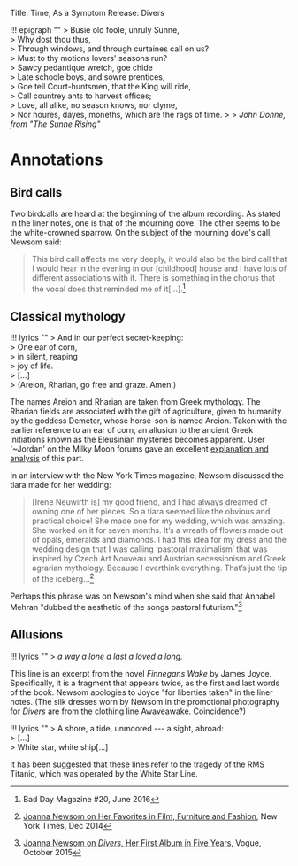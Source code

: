Title: Time, As a Symptom
Release: Divers

<!--!!! epigraph ""
	> And the signifieds butt heads  
	> with the signifiers,  
	> and we all fall down slack-jawed  
	> to marvel at words!  
	> While across the sky sheet  
	> the impossible birds, in a steady,  
	> illiterate movement homewards.
	><footer>Joanna Newsom, from "This Side of the Blue", <i>The Milk-eyed Mender</i></footer>-->
	
<!--!!! epigraph ""
	> At once a voice arose among  
	> The bleak twigs overhead  
	> In a full-hearted evensong  
	> Of joy illimited;  
	> An aged thrush, frail, gaunt, and small,  
	> In blast-beruffled plume,  
	> Had chosen thus to fling his soul  
	> Upon the growing gloom.
	><footer>Thomas Hardy, from "The Darkling Thrush"</footer>-->

!!! epigraph ""
	> Busie old foole, unruly Sunne,  
	> Why dost thou thus,  
	> Through windows,  and through curtaines call on us?  
	> Must to thy motions lovers' seasons run?  
	> Sawcy pedantique wretch, goe chide  
	> Late schoole boys, and sowre prentices,  
	> Goe tell Court-huntsmen, that the King will ride,  
	> Call countrey ants to harvest offices;  
	> Love, all alike, no season knows, nor clyme,  
	> Nor houres, dayes, moneths, which are the rags of time.
	> 
	> <cite>John Donne, from "The Sunne Rising"</cite>
	

# Annotations #

## Bird calls ##

Two birdcalls are heard at the beginning of the album recording. As stated in the liner notes, one is that of the mourning dove. The other seems to be the white-crowned sparrow. On the subject of the mourning dove's call, Newsom said:
> This bird call affects me very deeply, it would also be the bird call that I would hear in the evening in our [childhood] house and I have lots of different associations with it. There is something in the chorus that the vocal does that reminded me of it[...].[^badday]

## Classical mythology ##

!!! lyrics ""
	> And in our perfect secret-keeping:  
	> One ear of corn,  
	> in silent, reaping  
	> joy of life.  
	> [...]  
	> (Areion, Rharian, go free and graze. Amen.)

The names Areion and Rharian are taken from Greek mythology. The Rharian fields are associated with the gift of agriculture, given to humanity by the goddess Demeter, whose horse-son is named Areion. Taken with the earlier reference to an ear of corn, an allusion to the ancient Greek initiations known as the Eleusinian mysteries becomes apparent. User '~Jordan' on the Milky Moon forums gave an excellent [explanation and analysis](http://www.fromamouth.com/milkymoon/viewtopic.php?f=23&t=1424) of this part.

In an interview with the New York Times magazine, Newsom discussed the tiara made for her wedding:

> [Irene Neuwirth is] my good friend, and I had always dreamed of owning one of her pieces. So a tiara seemed like the obvious and practical choice! She made one for my wedding, which was amazing. She worked on it for seven months. It’s a wreath of flowers made out of opals, emeralds and diamonds. I had this idea for my dress and the wedding design that I was calling ‘pastoral maximalism’ that was inspired by Czech Art Nouveau and Austrian secessionism and Greek agrarian mythology. Because I overthink everything. That’s just the tip of the iceberg…[^nyt]

Perhaps this phrase was on Newsom's mind when she said that Annabel Mehran "dubbed the aesthetic of the songs pastoral futurism."[^vogue]

[^nyt]: [Joanna Newsom on Her Favorites in Film, Furniture and Fashion](http://tmagazine.blogs.nytimes.com/2014/12/09/joanna-newsom-favorite-film-furniture-fashion/), New York Times, Dec 2014
[^vogue]:[Joanna Newsom on *Divers*, Her First Album in Five Years](http://www.vogue.com/13364488/joanna-newsom-divers-profile/), Vogue, October 2015

## Allusions ##

!!! lyrics ""
	> *a way a lone a last a loved a long.*

This line is an excerpt from the novel *Finnegans Wake* by James Joyce. Specifically, it is a fragment that appears twice, as the first and last words of the book. Newsom apologies to Joyce "for liberties taken" in the liner notes. (The silk dresses worn by Newsom in the promotional photography for *Divers* are from the clothing line Awaveawake. Coincidence?)

!!! lyrics ""
	> A shore, a tide, unmoored --- a sight, abroad:  
	> [...]  
	> White star, white ship[...]

It has been suggested that these lines refer to the tragedy of the RMS Titanic, which was operated by the White Star Line.

[^badday]: Bad Day Magazine #20, June 2016